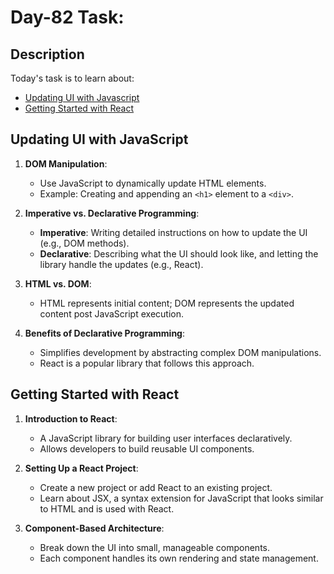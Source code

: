 # Day-82 Task:

## Description
Today's task is to learn about:

- [Updating UI with Javascript](https://nextjs.org/learn/react-foundations/updating-ui-with-javascript)
- [Getting Started with React](https://nextjs.org/learn/react-foundations/getting-started-with-react)


## Updating UI with JavaScript

1. **DOM Manipulation**:
   - Use JavaScript to dynamically update HTML elements.
   - Example: Creating and appending an `<h1>` element to a `<div>`.

2. **Imperative vs. Declarative Programming**:
   - **Imperative**: Writing detailed instructions on how to update the UI (e.g., DOM methods).
   - **Declarative**: Describing what the UI should look like, and letting the library handle the updates (e.g., React).

3. **HTML vs. DOM**:
   - HTML represents initial content; DOM represents the updated content post JavaScript execution.

4. **Benefits of Declarative Programming**:
   - Simplifies development by abstracting complex DOM manipulations.
   - React is a popular library that follows this approach.


## Getting Started with React

1. **Introduction to React**:
   - A JavaScript library for building user interfaces declaratively.
   - Allows developers to build reusable UI components.

2. **Setting Up a React Project**:
   - Create a new project or add React to an existing project.
   - Learn about JSX, a syntax extension for JavaScript that looks similar to HTML and is used with React.

3. **Component-Based Architecture**:
   - Break down the UI into small, manageable components.
   - Each component handles its own rendering and state management.